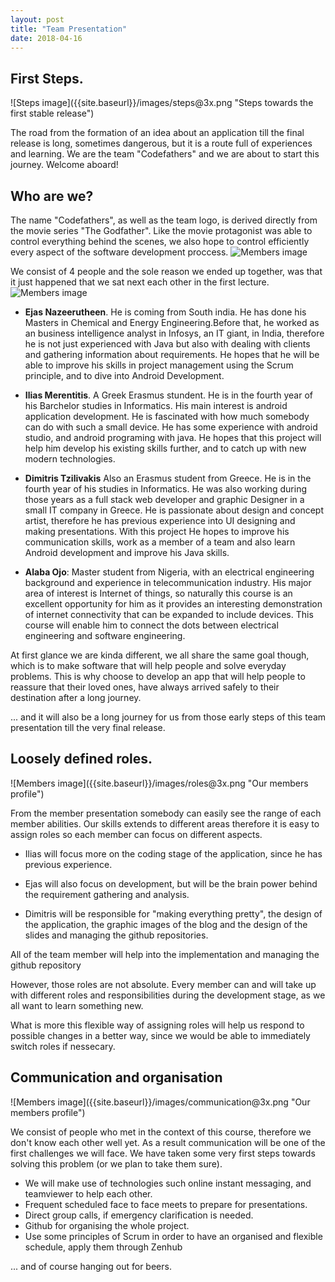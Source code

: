 ```yaml
---
layout: post
title: "Team Presentation"
date: 2018-04-16
---
```

## First Steps.
<span class=full-width align=center>
![Steps image]({{site.baseurl}}/images/steps@3x.png "Steps towards the first stable release")
</span>

The road from the formation of  an idea about an application till the final release is long, sometimes dangerous, but it is a route full of experiences and learning. We are the team "Codefathers" and we are about to start this journey. Welcome aboard!

## Who are we?

The name "Codefathers", as well as the team logo, is derived directly from the movie series "The Godfather". Like the  movie protagonist was able to control everything behind the scenes, we also hope to control efficiently every aspect of the software development proccess.
![Members image]({{site.baseurl}}/images/Codefathers.png "Our members profile")


We consist of 4 people and the sole reason we ended up together, was that it just happened that we sat next each other in the first lecture.
<span class=full-width align=center>
![Members image]({{site.baseurl}}/images/members@3x.png "Our members profile")
</span>


* **Ejas Nazeerutheen**. He is coming from South india. He has done his Masters in Chemical and Energy Engineering.Before that, he worked as an business intelligence analyst in Infosys, an IT giant, in India, therefore he is not just experienced with Java but also with dealing with clients and gathering information about requirements. He hopes that he will be able to improve his skills in project management using the Scrum principle, and to dive into Android Development.

* **Ilias Merentitis**. A Greek Erasmus stundent. He is in the fourth year of his Barchelor studies in Informatics. His main interest is android application development. He is fascinated with how much somebody can do with such a small device. He has some experience with android studio, and android programing with java. He hopes that this project will help him develop his existing skills further, and to catch up with new modern technologies.

* **Dimitris Tzilivakis** Also an Erasmus student from Greece. He is in the fourth year of his studies in Informatics. He was also working during those years as a full stack web developer and graphic Designer in a small IT company in Greece. He is passionate about design and concept artist, therefore he has previous experience into UI designing and making presentations. With this project  He hopes to improve his communication skills, work as a member of a team and  also learn Android development and improve his Java skills.

* **Alaba Ojo**: Master student from Nigeria, with an electrical engineering background and experience in telecommunication industry. His major area of interest is Internet of things, so naturally this course is an excellent opportunity for him as it provides an interesting demonstration of internet connectivity that can be expanded to include devices. This course will enable him to connect the dots between electrical engineering and software engineering.
 
 At first glance we are kinda different, we all share the same goal though, which is to make software that will help people and solve everyday problems. This is why choose to develop an  app that will help people to reassure that their loved ones, have always arrived safely to their destination after a long journey.

... and it will also be a long journey for us from those early steps of this team presentation till the very final release.

## Loosely defined roles.
<span class=full-width align=center>
![Members image]({{site.baseurl}}/images/roles@3x.png "Our members profile")
</span>

From the member presentation somebody can easily see the range of each member abilities. Our skills extends to different areas therefore it is easy to assign roles so each member can focus on different aspects.

* Ilias will focus more on the coding stage of the application, since he has previous experience. 

* Ejas will also focus on development, but will be the brain power behind the requirement gathering and analysis.

* Dimitris will be responsible for "making everything pretty", the design of the application, the graphic images of the blog and the design of the slides and managing the github repositories.

All of the team member will help into the implementation and managing the github repository

However, those roles are not absolute. Every member can and will take up with different roles and responsibilities during the development stage, as we all want to learn something new.

What is more this flexible way of assigning roles will help us respond to possible changes in a better way, since we would be able to immediately switch roles if nessecary. 

## Communication and organisation 
<span class=full-width align=center>
![Members image]({{site.baseurl}}/images/communication@3x.png "Our members profile")
</span>

We consist of people who met in the context of this course, therefore we don't know each other well yet. As a result communication will be one of the first challenges we will face. We have taken some very first steps towards solving this problem (or we plan to take them sure).

* We will make use of technologies such online instant messaging, and teamviewer to help each other.
* Frequent scheduled face to face meets to prepare for presentations.
* Direct group calls, if emergency clarification is needed. 
* Github for organising the whole project.
* Use some principles of Scrum in order to have an organised and flexible schedule, apply them through Zenhub 

... and of course hanging out for beers.









